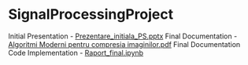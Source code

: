 # SignalProcessingProject

Initial Presentation - [Prezentare_initiala_PS.pptx](https://github.com/cristibc/SignalProcessingProject/blob/main/Prezentare_initiala_PS.pptx)
Final Documentation - [Algoritmi Moderni pentru compresia imaginilor.pdf](https://github.com/cristibc/SignalProcessingProject/blob/main/Algoritmi%20moderni%20pentru%20compresia%20imaginilor.pdf)
Final Documentation Code Implementation - [Raport_final.ipynb](https://github.com/cristibc/SignalProcessingProject/blob/main/Raport_final.ipynb)
